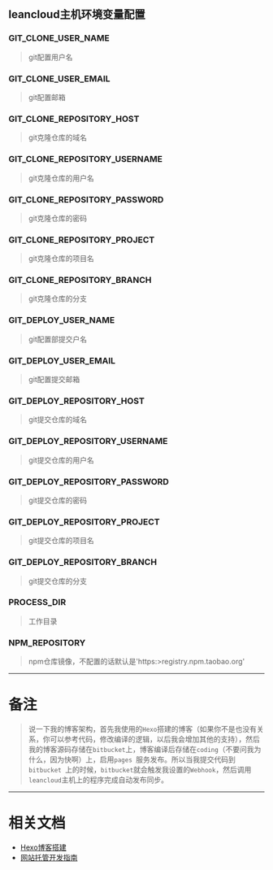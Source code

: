 ## leancloud主机环境变量配置

### GIT_CLONE_USER_NAME 

> git配置用户名

### GIT_CLONE_USER_EMAIL 

> git配置邮箱

### GIT_CLONE_REPOSITORY_HOST 

> git克隆仓库的域名

### GIT_CLONE_REPOSITORY_USERNAME 

> git克隆仓库的用户名

### GIT_CLONE_REPOSITORY_PASSWORD 

> git克隆仓库的密码

### GIT_CLONE_REPOSITORY_PROJECT 

> git克隆仓库的项目名

### GIT_CLONE_REPOSITORY_BRANCH 

> git克隆仓库的分支

### GIT_DEPLOY_USER_NAME 

> git配置部提交户名

### GIT_DEPLOY_USER_EMAIL 

> git配置提交邮箱

### GIT_DEPLOY_REPOSITORY_HOST 

> git提交仓库的域名

### GIT_DEPLOY_REPOSITORY_USERNAME 

> git提交仓库的用户名

### GIT_DEPLOY_REPOSITORY_PASSWORD 

> git提交仓库的密码

### GIT_DEPLOY_REPOSITORY_PROJECT 

> git提交仓库的项目名

### GIT_DEPLOY_REPOSITORY_BRANCH 

> git提交仓库的分支

### PROCESS_DIR 

> 工作目录

### NPM_REPOSITORY 

> npm仓库镜像，不配置的话默认是'https:>registry.npm.taobao.org'

------

# 备注

> 说一下我的博客架构，首先我使用的`Hexo`搭建的博客（如果你不是也没有关系，你可以参考代码，修改编译的逻辑，以后我会增加其他的支持），然后我的博客源码存储在`bitbucket`上，博客编译后存储在`coding`（不要问我为什么，因为快啊）上，启用`pages
`服务发布。所以当我提交代码到`bitbucket
`上的时候，`bitbucket`就会触发我设置的`Webhook`，然后调用`leancloud`主机上的程序完成自动发布同步。

------

# 相关文档

* [Hexo博客搭建](https://hexo.io/docs/)
* [网站托管开发指南](https://leancloud.cn/docs/leanengine_webhosting_guide-node.html)
